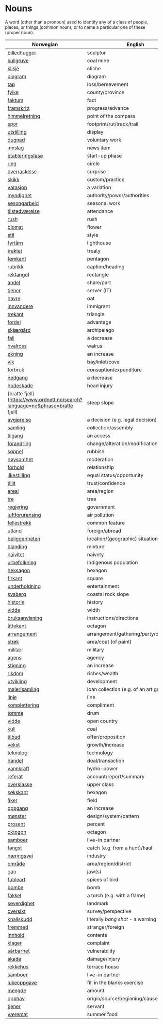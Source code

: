 # Nouns

A word (other than a pronoun) used to identify any of a class of people, places, or things (common noun), or to name a particular one of these (proper noun).

| Norwegian | English | Gender |
| --- | --- | --- |
| [billedhugger](https://www.ordnett.no/search?language=no&phrase=billedhugger) | sculptor | m |
| [kullgruve](https://www.ordnett.no/search?language=no&phrase=kullgruve) | coal mine | m |
| [klisjé](https://www.ordnett.no/search?language=no&phrase=klisjé) | cliche | m |
| [diagram](https://www.ordnett.no/search?language=no&phrase=diagram) | diagram | i |
| [tap](https://www.ordnett.no/search?language=no&phrase=tap) | loss/bereavement | i |
| [fylke](https://www.ordnett.no/search?language=no&phrase=fylke) | county/province | i |
| [faktum](https://www.ordnett.no/search?language=no&phrase=faktum) | fact | i |
| [framskritt](https://www.ordnett.no/search?language=no&phrase=framskritt) | progress/advance | i |
| [himmelretning](https://www.ordnett.no/search?language=no&phrase=himmelretning) | point of the compass | m |
| [spor](https://www.ordnett.no/search?language=no&phrase=spor) | footprint/rut/track/trail | i |
| [utstilling](https://www.ordnett.no/search?language=no&phrase=utstilling) | display | m |
| [dugnad](https://www.ordnett.no/search?language=no&phrase=dugnad) | voluntary work | m |
| [innslag](https://www.ordnett.no/search?language=no&phrase=innslag) | news item | i |
| [etableringsfase](https://www.ordnett.no/search?language=no&phrase=etableringsfase) | start-up phase | m |
| [ring](https://www.ordnett.no/search?language=no&phrase=ring) | circle | m |
| [overraskelse](https://www.ordnett.no/search?language=no&phrase=overraskelse) | surprise | m |
| [skikk](https://www.ordnett.no/search?language=no&phrase=skikk) | custom/practice | m |
| [varasjon](https://www.ordnett.no/search?language=no&phrase=varasjon) | a variation | m |
| [myndighet](https://www.ordnett.no/search?language=no&phrase=myndighet) | authority/power/authorities | m |
| [sesongarbeid](https://www.ordnett.no/search?language=no&phrase=sesongarbeid) | seasonal work | i |
| [tilstedværelse](https://www.ordnett.no/search?language=no&phrase=tilstedværelse) | attendance | i |
| [rush](https://www.ordnett.no/search?language=no&phrase=rush) | rush | i |
| [blomst](https://www.ordnett.no/search?language=no&phrase=blomst) | flower | m |
| [stil](https://www.ordnett.no/search?language=no&phrase=stil) | style | m |
| [fyrtårn](https://www.ordnett.no/search?language=no&phrase=fyrtårn) | lighthouse | i |
| [traktat](https://www.ordnett.no/search?language=no&phrase=traktat) | treaty | m |
| [femkant](https://www.ordnett.no/search?language=no&phrase=femkant) | pentagon | m |
| [rubrikk](https://www.ordnett.no/search?language=no&phrase=rubrikk) | caption/heading | m |
| [rektangel](https://www.ordnett.no/search?language=no&phrase=rektangel) | rectangle | i |
| [andel](https://www.ordnett.no/search?language=no&phrase=andel) | share/part | m |
| [tjener](https://www.ordnett.no/search?language=no&phrase=tjener) | server (IT) | m |
| [havre](https://www.ordnett.no/search?language=no&phrase=havre) | oat | m |
| [innvandere](https://www.ordnett.no/search?language=no&phrase=innvandere) | immigrant | m |
| [trekant](https://www.ordnett.no/search?language=no&phrase=trekant) | triangle | m |
| [fordel](https://www.ordnett.no/search?language=no&phrase=fordel) | advantage | m |
| [skjærgård](https://www.ordnett.no/search?language=no&phrase=skjærgård) | archipelago | m |
| [fall](https://www.ordnett.no/search?language=no&phrase=fall) | a decrease | i |
| [hvalross](https://www.ordnett.no/search?language=no&phrase=hvalross) | walrus | m |
| [økning](https://www.ordnett.no/search?language=no&phrase=økning) | an increase | m |
| [vik](https://www.ordnett.no/search?language=no&phrase=vik) | bay/inlet/cove | m |
| [forbruk](https://www.ordnett.no/search?language=no&phrase=forbruk) | consuption/expenditure | i |
| [nedgang](https://www.ordnett.no/search?language=no&phrase=nedgang) | a decrease | m |
| [hodeskade](https://www.ordnett.no/search?language=no&phrase=hodeskade) | head injury | m |
| [bratte fjell](https://www.ordnett.no/search?language=no&phrase=bratte fjell) | steep slope | m |
| [avgjørelse](https://www.ordnett.no/search?language=no&phrase=avgjørelse) | a decision (e.g. legal decision) | m |
| [samling](https://www.ordnett.no/search?language=no&phrase=samling) | collection/assembly | m |
| [tilgang](https://www.ordnett.no/search?language=no&phrase=tilgang) | an access | i |
| [forandring](https://www.ordnett.no/search?language=no&phrase=forandring) | change/alteration/modification | m |
| [søppel](https://www.ordnett.no/search?language=no&phrase=søppel) | rubbish | i |
| [nøysomhet](https://www.ordnett.no/search?language=no&phrase=nøysomhet) | moderation | m |
| [forhold](https://www.ordnett.no/search?language=no&phrase=forhold) | relationship | i |
| [likestilling](https://www.ordnett.no/search?language=no&phrase=likestilling) | equal status/opportunity | m |
| [tillit](https://www.ordnett.no/search?language=no&phrase=tillit) | trust/confidence | m |
| [areal](https://www.ordnett.no/search?language=no&phrase=areal) | area/region | i |
| [tre](https://www.ordnett.no/search?language=no&phrase=tre) | tree | i |
| [regjering](https://www.ordnett.no/search?language=no&phrase=regjering) | government | m |
| [luftforurensing](https://www.ordnett.no/search?language=no&phrase=luftforurensing) | air pollution | m |
| [fellestrekk](https://www.ordnett.no/search?language=no&phrase=fellestrekk) | common feature | i |
| [utland](https://www.ordnett.no/search?language=no&phrase=utland) | foreign/abroad | m |
| [beliggenheten](https://www.ordnett.no/search?language=no&phrase=beliggenheten) | location/(geographic) situation | m/f |
| [blanding](https://www.ordnett.no/search?language=no&phrase=blanding) | mixture | m |
| [naivitet](https://www.ordnett.no/search?language=no&phrase=naivitet) | naivety | m |
| [urbefolkning](https://www.ordnett.no/search?language=no&phrase=urbefolkning) | indigenous population | m |
| [heksagon](https://www.ordnett.no/search?language=no&phrase=heksagon) | hexagon | m |
| [firkant](https://www.ordnett.no/search?language=no&phrase=firkant) | square | m |
| [underholdning](https://www.ordnett.no/search?language=no&phrase=underholdning) | entertainment | m |
| [svaberg](https://www.ordnett.no/search?language=no&phrase=svaberg) | coastal rock slope | i |
| [historie](https://www.ordnett.no/search?language=no&phrase=historie) | history | m/f |
| [vidde](https://www.ordnett.no/search?language=no&phrase=vidde) | width | m/f |
| [bruksanvisning](https://www.ordnett.no/search?language=no&phrase=bruksanvisning) | instructions/directions | m |
| [åttekant](https://www.ordnett.no/search?language=no&phrase=åttekant) | octagon | m |
| [arrangement](https://www.ordnett.no/search?language=no&phrase=arrangement) | arrangement/gathering/party/organisation | i |
| [strøk](https://www.ordnett.no/search?language=no&phrase=strøk) | area/coat (of paint) | i |
| [militær](https://www.ordnett.no/search?language=no&phrase=militær) | military | m |
| [agens](https://www.ordnett.no/search?language=no&phrase=agens) | agency | m |
| [stigning](https://www.ordnett.no/search?language=no&phrase=stigning) | an increase | m |
| [rikdom](https://www.ordnett.no/search?language=no&phrase=rikdom) | riches/wealth | m |
| [utvikling](https://www.ordnett.no/search?language=no&phrase=utvikling) | development | m |
| [malerisamling](https://www.ordnett.no/search?language=no&phrase=malerisamling) | loan collection (e.g. of an art gallery) | m |
| [linje](https://www.ordnett.no/search?language=no&phrase=linje) | line | m |
| [komplettering](https://www.ordnett.no/search?language=no&phrase=komplettering) | compliment | m |
| [tomme](https://www.ordnett.no/search?language=no&phrase=tomme) | drum | m |
| [vidde](https://www.ordnett.no/search?language=no&phrase=vidde) | open country | m |
| [kull](https://www.ordnett.no/search?language=no&phrase=kull) | coal | i |
| [tilbud](https://www.ordnett.no/search?language=no&phrase=tilbud) | offer/proposition | i |
| [vekst](https://www.ordnett.no/search?language=no&phrase=vekst) | growth/increase | m |
| [teknologi](https://www.ordnett.no/search?language=no&phrase=teknologi) | technology | m |
| [handel](https://www.ordnett.no/search?language=no&phrase=handel) | deal/transaction | m |
| [vannkraft](https://www.ordnett.no/search?language=no&phrase=vannkraft) | hydro-power | m |
| [referat](https://www.ordnett.no/search?language=no&phrase=referat) | account/report/summary | i |
| [overklasse](https://www.ordnett.no/search?language=no&phrase=overklasse) | upper class | m |
| [sekskant](https://www.ordnett.no/search?language=no&phrase=sekskant) | hexagon | m |
| [åker](https://www.ordnett.no/search?language=no&phrase=åker) | field | m |
| [oppgang](https://www.ordnett.no/search?language=no&phrase=oppgang) | an increase | m |
| [mønster](https://www.ordnett.no/search?language=no&phrase=mønster) | design/system/pattern | i |
| [prosent](https://www.ordnett.no/search?language=no&phrase=prosent) | percent | m |
| [oktogon](https://www.ordnett.no/search?language=no&phrase=oktogon) | octagon | m |
| [samboer](https://www.ordnett.no/search?language=no&phrase=samboer) | live-in partner | m |
| [fangst](https://www.ordnett.no/search?language=no&phrase=fangst) | catch (e.g. from a hunt)/haul | m |
| [næringsvei](https://www.ordnett.no/search?language=no&phrase=næringsvei) | industry | m |
| [område](https://www.ordnett.no/search?language=no&phrase=område) | area/region/district | i |
| [gap](https://www.ordnett.no/search?language=no&phrase=gap) | jaw(s) | m |
| [fubleart](https://www.ordnett.no/search?language=no&phrase=fubleart) | spices of bird | m/f |
| [bombe](https://www.ordnett.no/search?language=no&phrase=bombe) | bomb | m |
| [fakkel](https://www.ordnett.no/search?language=no&phrase=fakkel) | a torch (e.g. with a flame) | m |
| [severdighet](https://www.ordnett.no/search?language=no&phrase=severdighet) | landmark | m |
| [oversikt](https://www.ordnett.no/search?language=no&phrase=oversikt) | survey/perspective | m |
| [knallskudd](https://www.ordnett.no/search?language=no&phrase=knallskudd) | literally _bang shot_ - a warning shot gun | i |
| [fremmed](https://www.ordnett.no/search?language=no&phrase=fremmed) | stranger/foreign | m |
| [innhold](https://www.ordnett.no/search?language=no&phrase=innhold) | contents | i |
| [klager](https://www.ordnett.no/search?language=no&phrase=klager) | complaint | m |
| [sårbarhet](https://www.ordnett.no/search?language=no&phrase=sårbarhet) | vulnerability | m |
| [skade](https://www.ordnett.no/search?language=no&phrase=skade) | damage/injury | m |
| [rekkehus](https://www.ordnett.no/search?language=no&phrase=rekkehus) | terrace house | i |
| [samboer](https://www.ordnett.no/search?language=no&phrase=samboer) | live-in partner | m |
| [lukeoppgave](https://www.ordnett.no/search?language=no&phrase=lukeoppgave) | fill in the blanks exercise | m |
| [mengde](https://www.ordnett.no/search?language=no&phrase=mengde) | amount | m |
| [opphav](https://www.ordnett.no/search?language=no&phrase=opphav) | origin/source/beginning/cause | i |
| [tjener](https://www.ordnett.no/search?language=no&phrase=tjener) | servant | m |
| [væremat](https://www.ordnett.no/search?language=no&phrase=væremat) | summer food | m |

